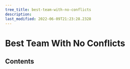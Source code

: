 ```yaml
---
tree_title: best-team-with-no-conflicts
description: 
last_modified: 2022-06-09T21:23:28.2328
---
```


# Best Team With No Conflicts

## Contents
